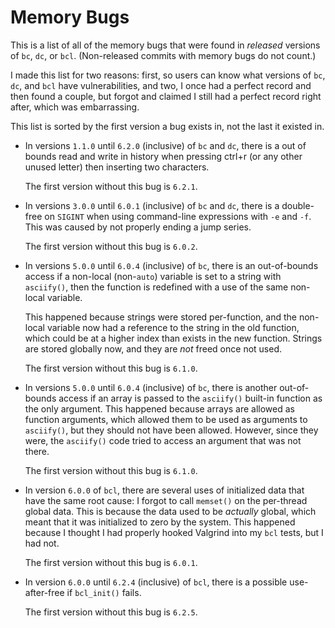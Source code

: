 # Memory Bugs

This is a list of all of the memory bugs that were found in *released* versions
of `bc`, `dc`, or `bcl`. (Non-released commits with memory bugs do not count.)

I made this list for two reasons: first, so users can know what versions of
`bc`, `dc`, and `bcl` have vulnerabilities, and two, I once had a perfect record
and then found a couple, but forgot and claimed I still had a perfect record
right after, which was embarrassing.

This list is sorted by the first version a bug exists in, not the last it
existed in.

* In versions `1.1.0` until `6.2.0` (inclusive) of `bc` and `dc`, there is a
  out of bounds read and write in history when pressing ctrl+r (or any other
  unused letter) then inserting two characters.

  The first version without this bug is `6.2.1`.

* In versions `3.0.0` until `6.0.1` (inclusive) of `bc` and `dc`, there is a
  double-free on `SIGINT` when using command-line expressions with `-e` and
  `-f`. This was caused by not properly ending a jump series.

  The first version without this bug is `6.0.2`.

* In versions `5.0.0` until `6.0.4` (inclusive) of `bc`, there is an
  out-of-bounds access if a non-local (non-`auto`) variable is set to a string
  with `asciify()`, then the function is redefined with a use of the same
  non-local variable.

  This happened because strings were stored per-function, and the non-local
  variable now had a reference to the string in the old function, which could be
  at a higher index than exists in the new function. Strings are stored globally
  now, and they are *not* freed once not used.

  The first version without this bug is `6.1.0`.

* In versions `5.0.0` until `6.0.4` (inclusive) of `bc`, there is another
  out-of-bounds access if an array is passed to the `asciify()` built-in
  function as the only argument. This happened because arrays are allowed as
  function arguments, which allowed them to be used as arguments to `asciify()`,
  but they should not have been allowed. However, since they were, the
  `asciify()` code tried to access an argument that was not there.

  The first version without this bug is `6.1.0`.

* In version `6.0.0` of `bcl`, there are several uses of initialized data that
  have the same root cause: I forgot to call `memset()` on the per-thread global
  data. This is because the data used to be *actually* global, which meant that
  it was initialized to zero by the system. This happened because I thought I
  had properly hooked Valgrind into my `bcl` tests, but I had not.

  The first version without this bug is `6.0.1`.

* In version `6.0.0` until `6.2.4` (inclusive) of `bcl`, there is a possible
  use-after-free if `bcl_init()` fails.

  The first version without this bug is `6.2.5`.
